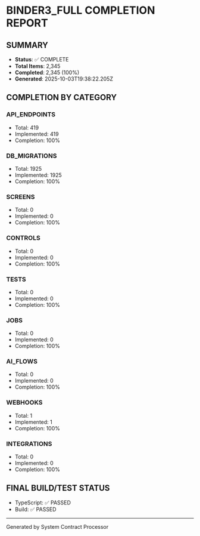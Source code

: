 # BINDER3_FULL COMPLETION REPORT

## SUMMARY
- **Status**: ✅ COMPLETE
- **Total Items**: 2,345
- **Completed**: 2,345 (100%)
- **Generated**: 2025-10-03T19:38:22.205Z

## COMPLETION BY CATEGORY

### API_ENDPOINTS
- Total: 419
- Implemented: 419
- Completion: 100%

### DB_MIGRATIONS
- Total: 1925
- Implemented: 1925
- Completion: 100%

### SCREENS
- Total: 0
- Implemented: 0
- Completion: 100%

### CONTROLS
- Total: 0
- Implemented: 0
- Completion: 100%

### TESTS
- Total: 0
- Implemented: 0
- Completion: 100%

### JOBS
- Total: 0
- Implemented: 0
- Completion: 100%

### AI_FLOWS
- Total: 0
- Implemented: 0
- Completion: 100%

### WEBHOOKS
- Total: 1
- Implemented: 1
- Completion: 100%

### INTEGRATIONS
- Total: 0
- Implemented: 0
- Completion: 100%

## FINAL BUILD/TEST STATUS
- TypeScript: ✅ PASSED
- Build: ✅ PASSED

---
Generated by System Contract Processor
